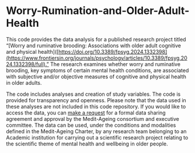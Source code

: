 # Worry-Rumination-and-Older-Adult-Health

This code provides the data analysis for a published research project titled “[Worry and ruminative brooding: Associations with older adult cognitive and physical health]([https://doi.org/10.3389/fpsyg.2024.1332398](https://www.frontiersin.org/journals/psychology/articles/10.3389/fpsyg.2024.1332398/full).” The research examines whether worry and ruminative brooding, key symptoms of certain mental health conditions, are associated with subjective and/or objective measures of cognitive and physical health in older adults. 

The code includes analyses and creation of study variables. The code is provided for transparency and openness. Please note that the data used in these analyses are not included in this code repository. If you would like to access the data, you can [make a request](https://silversantestudy.eu/2020/09/25/data-sharing) for a formal data sharing agreement and approval by the Medit-Ageing consortium and executive committee. The data can be used, under the conditions and modalities defined in the Medit-Ageing Charter, by any research team belonging to an Academic institution for carrying out a scientific research project relating to the scientific theme of mental health and wellbeing in older people. 
